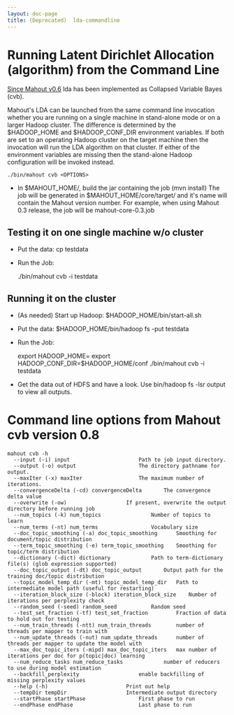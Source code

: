 ```yaml
---
layout: doc-page
title: (Deprecated)  lda-commandline
---
```


<a name="lda-commandline-RunningLatentDirichletAllocation(algorithm)fromtheCommandLine"></a>
# Running Latent Dirichlet Allocation (algorithm) from the Command Line
[Since Mahout v0.6](https://issues.apache.org/jira/browse/MAHOUT-897)
 lda has been implemented as Collapsed Variable Bayes (cvb). 

Mahout's LDA can be launched from the same command line invocation whether
you are running on a single machine in stand-alone mode or on a larger
Hadoop cluster. The difference is determined by the $HADOOP_HOME and
$HADOOP_CONF_DIR environment variables. If both are set to an operating
Hadoop cluster on the target machine then the invocation will run the LDA
algorithm on that cluster. If either of the environment variables are
missing then the stand-alone Hadoop configuration will be invoked instead.



    ./bin/mahout cvb <OPTIONS>


* In $MAHOUT_HOME/, build the jar containing the job (mvn install) The job
will be generated in $MAHOUT_HOME/core/target/ and it's name will contain
the Mahout version number. For example, when using Mahout 0.3 release, the
job will be mahout-core-0.3.job


<a name="lda-commandline-Testingitononesinglemachinew/ocluster"></a>
## Testing it on one single machine w/o cluster

* Put the data: cp <PATH TO DATA> testdata
* Run the Job: 

    ./bin/mahout cvb -i testdata <OTHER OPTIONS>


<a name="lda-commandline-Runningitonthecluster"></a>
## Running it on the cluster

* (As needed) Start up Hadoop: $HADOOP_HOME/bin/start-all.sh
* Put the data: $HADOOP_HOME/bin/hadoop fs -put <PATH TO DATA> testdata
* Run the Job: 

    export HADOOP_HOME=<Hadoop Home Directory>
    export HADOOP_CONF_DIR=$HADOOP_HOME/conf
    ./bin/mahout cvb -i testdata <OTHER OPTIONS>

* Get the data out of HDFS and have a look. Use bin/hadoop fs -lsr output
to view all outputs.

<a name="lda-commandline-CommandlineoptionsfromMahoutcvbversion0.8"></a>
# Command line options from Mahout cvb version 0.8

    mahout cvb -h 
      --input (-i) input					  Path to job input directory.	      
      --output (-o) output					  The directory pathname for output.  
      --maxIter (-x) maxIter				  The maximum number of iterations.		
      --convergenceDelta (-cd) convergenceDelta		  The convergence delta value		    
      --overwrite (-ow)					  If present, overwrite the output directory before running job    
      --num_topics (-k) num_topics				  Number of topics to learn		 
      --num_terms (-nt) num_terms				  Vocabulary size   
      --doc_topic_smoothing (-a) doc_topic_smoothing	  Smoothing for document/topic distribution	     
      --term_topic_smoothing (-e) term_topic_smoothing	  Smoothing for topic/term distribution 	 
      --dictionary (-dict) dictionary			  Path to term-dictionary file(s) (glob expression supported) 
      --doc_topic_output (-dt) doc_topic_output		  Output path for the training doc/topic distribution	     
      --topic_model_temp_dir (-mt) topic_model_temp_dir	  Path to intermediate model path (useful for restarting)       
      --iteration_block_size (-block) iteration_block_size	  Number of iterations per perplexity check  
      --random_seed (-seed) random_seed			  Random seed	    
      --test_set_fraction (-tf) test_set_fraction		  Fraction of data to hold out for testing  
      --num_train_threads (-ntt) num_train_threads		  number of threads per mapper to train with  
      --num_update_threads (-nut) num_update_threads	  number of threads per mapper to update the model with	       
      --max_doc_topic_iters (-mipd) max_doc_topic_iters	  max number of iterations per doc for p(topic|doc) learning		  
      --num_reduce_tasks num_reduce_tasks			  number of reducers to use during model estimation 	   
      --backfill_perplexity 				  enable backfilling of missing perplexity values		
      --help (-h)						  Print out help    
      --tempDir tempDir					  Intermediate output directory	     
      --startPhase startPhase				  First phase to run    
      --endPhase endPhase					  Last phase to run

